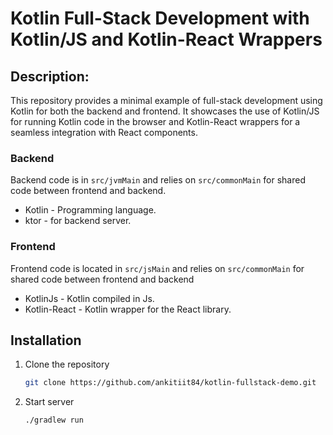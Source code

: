 # Kotlin Full-Stack Development with Kotlin/JS and Kotlin-React Wrappers

## Description:

This repository provides a minimal example of full-stack development using Kotlin for both the backend and frontend. It showcases the use of Kotlin/JS for running Kotlin code in the browser and Kotlin-React wrappers for a seamless integration with React components.

### Backend
Backend code is in `src/jvmMain` and relies on `src/commonMain` for shared code between frontend and backend.
* Kotlin - Programming language.
* ktor - for backend server.
### Frontend
Frontend code is located in `src/jsMain` and relies on `src/commonMain` for shared code between frontend and backend
* KotlinJs - Kotlin compiled in Js.
* Kotlin-React - Kotlin wrapper for the React library.
## Installation
1. Clone the repository
    ```bash
    git clone https://github.com/ankitiit84/kotlin-fullstack-demo.git
    ```
2. Start server
    ```bash
    ./gradlew run
    ```